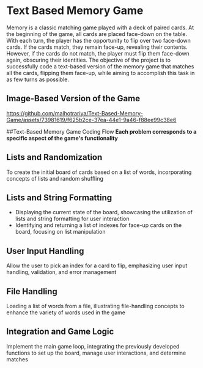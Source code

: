 # Text Based Memory Game
Memory is a classic matching game played with a deck of paired cards. At the beginning of the game, all cards are placed face-down on the table. With each turn, the player has the opportunity to flip over two face-down cards. If the cards match, they remain face-up, revealing their contents. However, if the cards do not match, the player must flip them face-down again, obscuring their identities. The objective of the project is to successfully code a text-based version of the memory game that matches all the cards, flipping them face-up, while aiming to accomplish this task in as few turns as possible.

## Image-Based Version of the Game

https://github.com/malhotrariya/Text-Based-Memory-Game/assets/73981619/f625b2ce-37ea-44e1-9a46-f88ee99c38e6

##Text-Based Memory Game Coding Flow
**Each problem corresponds to a specific aspect of the game's functionality**

## Lists and Randomization
To create the initial board of cards based on a list of words, incorporating concepts of lists and random shuffling

## Lists and String Formatting
- Displaying the current state of the board, showcasing the utilization of lists and string formatting for user interaction
- Identifying and returning a list of indexes for face-up cards on the board, focusing on list manipulation

## User Input Handling
Allow the user to pick an index for a card to flip, emphasizing user input handling, validation, and error management

## File Handling
Loading a list of words from a file, illustrating file-handling concepts to enhance the variety of words used in the game

## Integration and Game Logic
Implement the main game loop, integrating the previously developed functions to set up the board, manage user interactions, and determine matches
